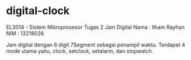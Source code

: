 # digital-clock
EL3014 - Sistem Mikroprosesor
Tugas 2 Jam Digital
Nama  : Ilham Rayhan
NIM   : 13218026

Jam digital dengan 6 digit 7Segment sebagai penampil waktu. 
Terdapat 4 mode utama yaitu, clock, setclock, setalarm, dan stopwatch.
